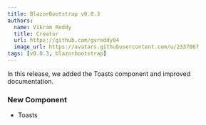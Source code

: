 ```yaml
---
title: BlazorBootstrap v0.0.3
authors:
  name: Vikram Reddy
  title: Creator
  url: https://github.com/gvreddy04
  image_url: https://avatars.githubusercontent.com/u/2337067
tags: [v0.0.3, blazorbootstrap]
---
```


In this release, we added the Toasts component and improved documentation.

<!--truncate-->

### New Component

- Toasts